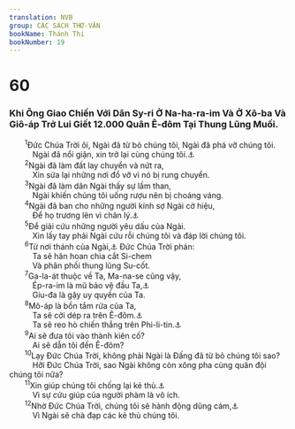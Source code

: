 ```yaml
---
translation: NVB
group: CÁC SÁCH THƠ-VĂN
bookName: Thánh Thi 
bookNumber: 19
---
```


<div class="title"><h1>60</h1><h3>Khi Ông Giao Chiến Với Dân Sy-ri Ở Na-ha-ra-im Và Ở Xô-ba Và Giô-áp Trở Lui Giết 12.000 Quân Ê-đôm Tại Thung Lũng Muối. </h3></div>
<span class="verse thi_60_1">  <sup>1</sup>Đức Chúa Trời ôi, Ngài đã từ bỏ chúng tôi, Ngài đã phá vỡ chúng tôi. <br/>   Ngài đã nổi giận, xin trở lại cùng chúng tôi.<a data-toggle="tooltip" data-placement="bottom" title="Ctd: Ngài đã quay lưng khỏi chúng tôi">⚓</a><br/></span>
<span class="verse thi_60_2">  <sup>2</sup>Ngài đã làm đất lay chuyển và nứt ra, <br/>   Xin sửa lại những nơi đổ vỡ vì nó bị rung chuyển. <br/></span>
<span class="verse thi_60_3">  <sup>3</sup>Ngài đã làm dân Ngài thấy sự lầm than, <br/>   Ngài khiến chúng tôi uống rượu nên bị choáng váng. <br/></span>
<span class="verse thi_60_4">  <sup>4</sup>Ngài đã ban cho những người kính sợ Ngài cờ hiệu, <br/>   Để họ trương lên vì chân lý.<a data-toggle="tooltip" data-placement="bottom" title="Ctd: để họ trốn thoát khỏi nạn cung tên">⚓</a><br/></span>
<span class="verse thi_60_5">  <sup>5</sup>Để giải cứu những người yêu dấu của Ngài. <br/>   Xin lấy tay phải Ngài cứu rỗi chúng tôi và đáp lời chúng tôi. <br/></span>
<span class="verse thi_60_6">  <sup>6</sup>Từ nơi thánh của Ngài,<a data-toggle="tooltip" data-placement="bottom" title="Ctd: trong sự thánh khiết của Ngài">⚓</a> Đức Chúa Trời phán: <br/>   Ta sẽ hân hoan chia cắt Si-chem <br/>   Và phân phối thung lũng Su-cốt. <br/></span>
<span class="verse thi_60_7">  <sup>7</sup>Ga-la-át thuộc về Ta, Ma-na-se cũng vậy, <br/>   Ép-ra-im là mũ bảo vệ đầu Ta,<a data-toggle="tooltip" data-placement="bottom" title="Ctd: thành lũy đầu não của Ta">⚓</a><br/>   Giu-đa là gậy uy quyền của Ta. <br/></span>
<span class="verse thi_60_8">  <sup>8</sup>Mô-áp là bồn tắm rửa của Ta, <br/>   Ta sẽ cởi dép ra trên Ê-đôm.<a data-toggle="tooltip" data-placement="bottom" title="Xin xem Phục 25:9-10 và Ru 4:7. Phong tục chỉ sự sở hữu một tài sản">⚓</a><br/>   Ta sẽ reo hò chiến thắng trên Phi-li-tin.<a data-toggle="tooltip" data-placement="bottom" title="Nt: Phi-li-tin sẽ reo hò chiến thắng trên Ta. (vì ta?)">⚓</a><br/></span>
<span class="verse thi_60_9">  <sup>9</sup>Ai sẽ đưa tôi vào thành kiên cố? <br/>   Ai sẽ dẫn tôi đến Ê-đôm? <br/></span>
<span class="verse thi_60_10">  <sup>10</sup>Lạy Đức Chúa Trời, không phải Ngài là Đấng đã từ bỏ chúng tôi sao? <br/>   Hỡi Đức Chúa Trời, sao Ngài không còn xông pha cùng quân đội chúng tôi nữa? <br/></span>
<span class="verse thi_60_11">  <sup>11</sup>Xin giúp chúng tôi chống lại kẻ thù.<a data-toggle="tooltip" data-placement="bottom" title="Một vài bản dịch cổ: khỏi gian truân">⚓</a><br/>   Vì sự cứu giúp của người phàm là vô ích. <br/></span>
<span class="verse thi_60_12">  <sup>12</sup>Nhờ Đức Chúa Trời, chúng tôi sẽ hành động dũng cảm,<a data-toggle="tooltip" data-placement="bottom" title="Ctd: chiến thắng">⚓</a><br/>   Vì Ngài sẽ chà đạp các kẻ thù chúng tôi. <br/></span>

